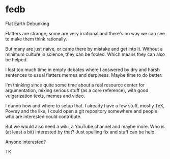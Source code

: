 # fedb

Flat Earth Debunking

Flatters are strange, some are very irrational and there's no way 
we can see to make them think rationally.

But many are just naive, or came there by mistake and get into it. 
Without a minimum culture in science, they can be fooled.
Which means they can also be helped.

I lost too much time in empty debates where I answered by dry and harsh
sentences to usual flatters memes and derpiness.
Maybe time to do better.

I'm thinking since quite some time about a real resource center
for argumentation, mixing serious stuff (as a core reference),
with good vulgarization texts, memes and video.

I dunno how and where to setup that. I already have a few stuff,
mostly TeX, Povray and the like, I could open a git repository
somewhere and people who are interested could contribute.

But we would also need a wiki, a YouTube channel and maybe more.
Who is (at least a bit) interested by that?
Just spelling fix and stuff can be help.

Anyone interested?

TK.

